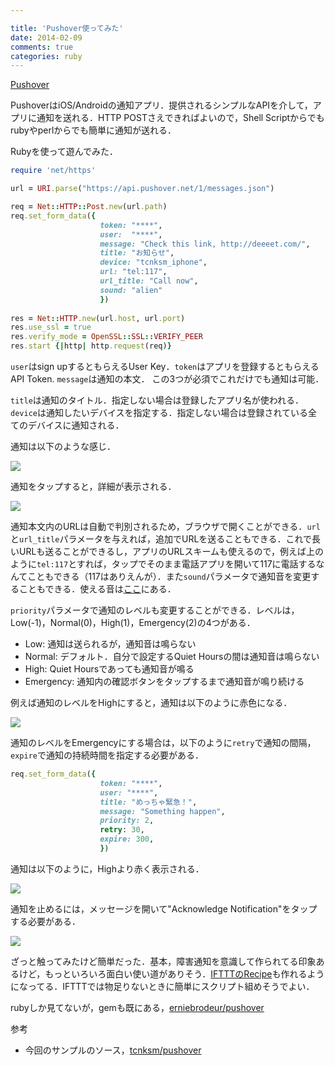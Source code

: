 ```yaml
---

title: 'Pushover使ってみた'
date: 2014-02-09
comments: true
categories: ruby
---
```


[Pushover](https://pushover.net/)

PushoverはiOS/Androidの通知アプリ．提供されるシンプルなAPIを介して，アプリに通知を送れる．HTTP POSTさえできればよいので，Shell Scriptからでもrubyやperlからでも簡単に通知が送れる．

Rubyを使って遊んでみた．

```ruby
require 'net/https'

url = URI.parse("https://api.pushover.net/1/messages.json")

req = Net::HTTP::Post.new(url.path)
req.set_form_data({
                    token: "****",
                    user:  "****",                    
                    message: "Check this link, http://deeeet.com/",
                    title: "お知らせ",    
                    device: "tcnksm_iphone",        
                    url: "tel:117",
                    url_title: "Call now",
                    sound: "alien"
                    })
                    
res = Net::HTTP.new(url.host, url.port)
res.use_ssl = true
res.verify_mode = OpenSSL::SSL::VERIFY_PEER
res.start {|http| http.request(req)}
```

`user`はsign upするともらえるUser Key．`token`はアプリを登録するともらえるAPI Token. `message`は通知の本文． この3つが必須でこれだけでも通知は可能．

`title`は通知のタイトル．指定しない場合は登録したアプリ名が使われる．`device`は通知したいデバイスを指定する．指定しない場合は登録されている全てのデバイスに通知される．

通知は以下のような感じ．

<img src="/images/push_normal.PNG" class="image">

通知をタップすると，詳細が表示される．

<img src="/images/push_normal2.PNG" class="image">

通知本文内のURLは自動で判別されるため，ブラウザで開くことができる．`url`と`url_title`パラメータを与えれば，追加でURLを送ることもできる．これで長いURLも送ることができるし，アプリのURLスキームも使えるので，例えば上のように`tel:117`とすれば，タップでそのまま電話アプリを開いて117に電話するなんてこともできる（117はありえんが）．また`sound`パラメータで通知音を変更することもできる．使える音は[ここ](https://pushover.net/api#sounds)にある．

`priority`パラメータで通知のレベルも変更することができる．レベルは，Low(-1)，Normal(0)，High(1)，Emergency(2)の4つがある．

- Low: 通知は送られるが，通知音は鳴らない
- Normal: デフォルト．自分で設定するQuiet Hoursの間は通知音は鳴らない
- High: Quiet Hoursであっても通知音が鳴る
- Emergency: 通知内の確認ボタンをタップするまで通知音が鳴り続ける

例えば通知のレベルをHighにすると，通知は以下のように赤色になる．

<img src="/images/push_hp.PNG" class="image">

通知のレベルをEmergencyにする場合は，以下のように`retry`で通知の間隔，`expire`で通知の持続時間を指定する必要がある．

```ruby
req.set_form_data({
                    token: "****", 
                    user: "****",  
                    title: "めっちゃ緊急！",
                    message: "Something happen",
                    priority: 2,
                    retry: 30,
                    expire: 300,
                    })
```

通知は以下のように，Highより赤く表示される．

<img src="/images/push_em.PNG" class="image">

通知を止めるには，メッセージを開いて"Acknowledge Notification"をタップする必要がある．

<img src="/images/push_em2.PNG" class="image">

ざっと触ってみたけど簡単だった．基本，障害通知を意識して作られてる印象あるけど，もっといろいろ面白い使い道がありそう．[IFTTTのRecipe](https://ifttt.com/pushover)も作れるようになってる．IFTTTでは物足りないときに簡単にスクリプト組めそうでよい．

rubyしか見てないが，gemも既にある，[erniebrodeur/pushover](https://github.com/erniebrodeur/pushover)

参考

- 今回のサンプルのソース，[tcnksm/pushover](https://github.com/tcnksm/pushover)


